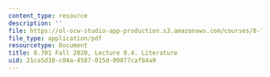 ```yaml
---
content_type: resource
description: ''
file: https://ol-ocw-studio-app-production.s3.amazonaws.com/courses/8-701-introduction-to-nuclear-and-particle-physics-fall-2020/21ca5d10c04a4587015d09877caf84a9_MIT8_701f20_lec0.4.pdf
file_type: application/pdf
resourcetype: Document
title: 8.701 Fall 2020, Lecture 0.4. Literature
uid: 21ca5d10-c04a-4587-015d-09877caf84a9
---
```

